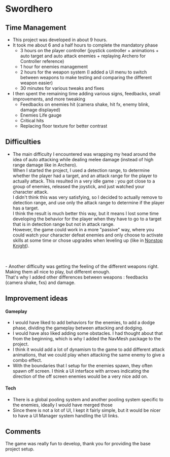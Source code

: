 # Swordhero

## Time Management
- This project was developed in about 9 hours.
- It took me about 6 and a half hours to complete the mandatory phase
  - 3 hours on the player controller (joystick controller + animations + auto target and auto attack enemies + replaying Archero for Controller reference)
  - 1 hour for enemies management
  - 2 hours for the weapon system (I added a UI menu to switch between weapons to make testing and comparing the different weapon easier)
  - 30 minutes for various tweaks and fixes
- I then spent the remaining time adding various signs, feedbacks, small improvements, and more tweaking
  - Feedbacks on enemies hit (camera shake, hit fx, enemy blink, damage displayed)
  - Enemies Life gauge
  - Critical hits
  - Replacing floor texture for better contrast
## Difficulties
- The main difficulty I encountered was wrapping my head around the idea of auto attacking while dealing melee damage (instead of high range damage like in Archero).
<br>When I started the project, I used a detection range, to determine whether the player had a target, and an attack range
for the player to actually attack. This resulted in a very idle game : you got close to a group
of enemies, released the joystick, and just watched your character attack.
<br>I didn't think this was very satisfying, so I decided to actually remove to detection range, and use only the attack range
to determine if the player has a target.
<br>I think the result is much better this way, but it means I lost some time developing the behavior for the player when they have to go
to a target that is in detection range but not in attack range.
<br> However, the game could work in a more "passive" way, where you could watch your character defeat enemies and only choose to activate skills
at some time or chose upgrades when leveling up (like in [Nonstop Knight](https://play.google.com/store/apps/details?id=com.koplagames.kopla01&hl=fr&gl=US)).
<br>
<br>
- Another difficulty was getting the feeling of the different weapons right. Making them all nice to play, but different enough.
<br>That's why I added other differences between weapons : feedbacks (camera shake, fxs) and damage.

## Improvement ideas
#### Gameplay
- I would have liked to add behaviors for the enemies, to add a dodge phase, dividing the gameplay between attacking and dodging.
- I would have also liked adding some obstacles. I had thought about that from the beginning, which is why I added the NavMesh package to the project.
- I think it would add a lot of dynamism to the game to add different attack animations, that we could play when attacking the same enemy to give a combo effect.
- With the boundaries that I setup for the enemies spawn, they often spawn off screen. I think a UI interface with arrows indicating the direction of the off screen enemies would be a very nice add on.
#### Tech
- There is a global pooling system and another pooling system specific to the enemies, ideally I would have merged those
- Since there is not a lot of UI, I kept it fairly simple, but it would be nicer to have a UI Manager system handling the UI links.
## Comments
The game was really fun to develop, thank you for providing the base project setup.